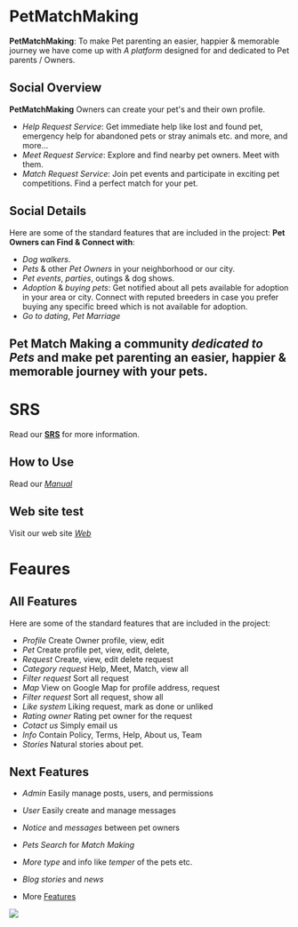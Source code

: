 # PetMatchMaking
**PetMatchMaking**: To make Pet parenting an easier, happier & memorable journey we have come up with *A platform* designed for and dedicated to Pet parents / Owners.

## Social Overview
**PetMatchMaking** Owners can create your pet's and their own profile. 
* *Help Request Service*: Get immediate help like lost and found pet, emergency help for abandoned pets or stray animals etc. and more, and more...
* *Meet Request Service*: Explore and find nearby pet owners. Meet with them.
* *Match Request Service*:  Join pet events and participate in exciting pet competitions. Find a perfect match for your pet.

## Social Details
Here are some of the standard features that are included in the project:
**Pet Owners can Find & Connect with**:
* *Dog walkers*.
* *Pets* & other *Pet Owners* in your neighborhood or our city.
* *Pet events*, *parties*, outings & dog shows.
* *Adoption* & *buying pets*: Get notified about all pets available for adoption in your area or city. Connect with reputed breeders in case you prefer buying any specific breed which is not available for adoption.
* *Go to dating*, *Pet Marriage*

## Pet Match Making a community *dedicated to Pets* and make pet parenting an easier, happier & memorable journey with your pets.

# SRS
Read our **[SRS](/SRS_DevNetTeam_Draft.pdf)** for more information. 

## How to Use
Read our *[Manual](/UserManual_02.pdf)*

## Web site test
Visit our web site *[Web](https://buda.ninja)*

# Feaures

## All Features
Here are some of the standard features that are included in the project:

* *Profile* Create Owner profile, view, edit
* *Pet* Create profile pet, view, edit, delete, 
* *Request* Create, view, edit delete request
* *Category request* Help, Meet, Match, view all
* *Filter request* Sort all request
* *Map* View on Google Map for profile address, request
* *Filter request* Sort all request, show all
* *Like system* Liking request, mark as done or unliked
* *Rating owner* Rating pet owner for the request
* *Cotact us* Simply email us
* *Info* Contain Policy, Terms, Help, About us, Team
* *Stories* Natural stories about pet.

## Next Features

* *Admin* Easily manage posts, users, and permissions
* *User* Easily create and manage messages

* *Notice* and *messages* between pet owners
* *Pets Search* for *Match Making*
* *More type* and info like *temper* of the pets etc.

* *Blog stories* and *news*

* More [Features](/features.md)

![](http://image.png)